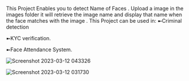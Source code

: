 This Project Enables you to detect Name of Faces .
Upload a image in the images folder it will retrieve the image name and display that name when the face matches with the image .
This Project can be used in:
➼Criminal detection 

➼KYC verification.

➼Face Attendance System.

![Screenshot 2023-03-12 043326](https://user-images.githubusercontent.com/120780784/224515279-820c46f9-a819-459c-83fb-88d71a59cf3e.png)


![Screenshot 2023-03-12 031730](https://user-images.githubusercontent.com/120780784/224515274-b1fdefd3-0b8e-4b21-aa33-ad005a1ba4f2.png)
